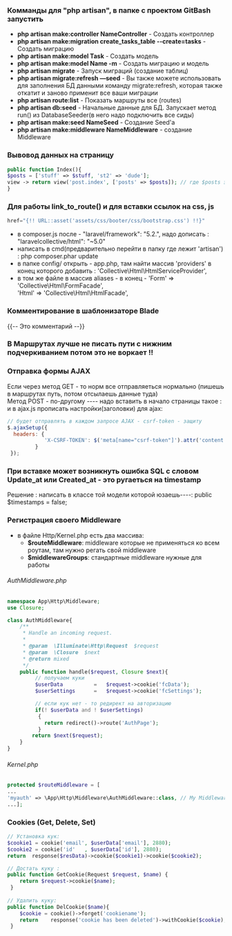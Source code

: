 ### Комманды для "php artisan", в папке с проектом GitBash запустить
* **php artisan make:controller NameController** - Создать контроллер
* **php artisan make:migration create_tasks_table --create=tasks** - Создать миграцию
* **php artisan make:model Task** - Создать модель
* **php artisan make:model Name -m** - Создать миграцию и модель
* **php artisan migrate** - Запуск миграций (создание таблиц)
* **php artisan migrate:refresh —seed** - Вы также можете использовать для заполнения БД данными команду migrate:refresh, которая также откатит и заново применит все ваши миграции
* **php artisan route:list** - Показать маршруты все (routes)
* **php artisan db:seed** - Начальные данные для БД. Запускает метод run() из DatabaseSeeder(в него надо подключить все сиды) 
* **php artisan make:seed NameSeed** - Создание Seed'a
* **php artisan make:middleware NameMiddleware** -  создание Middleware

  


### Вывовод данных на страницу
```php
public function Index(){
$posts = ['stuff' => $stuff, 'st2' => 'dude'];
view -> return view('post.index', ['posts' => $posts]); // где $posts это массив данных
}
```

###  Для работы link_to_route() и для вставки ссылок на css, js 
```php
href="{!! URL::asset('assets/css/booter/css/bootstrap.css') !!}"
```
* в composer.js после - "laravel/framework": "5.2.", надо дописать :   "laravelcollective/html": "~5.0"    
* написать в cmd(предварительно перейти в папку где лежит 'artisan') : php composer.phar update    
* в папке config/ открыть - app.php, там найти массив 'providers'  в конец которого добавить :     'Collective\Html\HtmlServiceProvider',    
* в том же файле в массив aliases - в конец - 'Form' => 'Collective\Html\FormFacade',     
                                              'Html' => 'Collective\Html\HtmlFacade',         


### Комментирование в шаблонизаторe Blade
{{-- Это комментарий --}}   


### В Маршрутах лучше не писать пути с нижним подчеркиванием потом это не воркает !!


### Отправка формы AJAX 
Если через метод GET - то норм все отправляеться нормально (пишешь в маршрутах путь, потом отсылаешь данные туда)    
Метод POST - по-другому ---- надо вставить в начало страницы такое : <meta name="csrf-token" content="{{ csrf_token() }}" />
и в ajax.js прописать настройки(заголовки) для ajax:
```js
// будет отправлять в каждом запросе AJAX - csrf-token - защиту
$.ajaxSetup({
  headers: {
            'X-CSRF-TOKEN': $('meta[name="csrf-token"]').attr('content')
         }
 }); 
```


### При вставке может возникнуть ошибка SQL с словом Update_at или Created_at - это ругаеться на timestamp
Решение : написать в классe той модели которой юзаешь----: public $timestamps = false;

### Регистрация своего Middleware
* в файле Http/Kernel.php есть два массива:
   - **$routeMiddleware**: middleware которые не применяться ко всем роутам, там нужно регать свой middleware
   - **$middlewareGroups**: стандартные middleware нужные для работы 
###### AuthMiddleware.php
```php
namespace App\Http\Middleware;
use Closure;

class AuthMiddleware{
    /**
     * Handle an incoming request.
     *
     * @param  \Illuminate\Http\Request  $request
     * @param  \Closure  $next
     * @return mixed
     */
    public function handle($request, Closure $next){
         // получаем куки
         $userData          =   $request->cookie('fcData');
         $userSettings      =   $request->cookie('fcSettings');

         // если кук нет - то редирект на авторизацию
         if(! $userData and ! $userSettings)
          {
            return redirect()->route('AuthPage');
          }
        return $next($request);
    }
}
```

###### Kernel.php
```php  
protected $routeMiddleware = [
...
'myauth' => \App\Http\Middleware\AuthMiddleware::class, // My Middleware     
...];
```

###  Cookies (Get, Delete, Set)
```php
// Установка кук:  
$cookie1 = cookie('email', $userData['email'], 2880);
$cookie2 = cookie('id'   , $userData['id'], 2880);
return  response($resData)->cookie($cookie1)->cookie($cookie2);

// Достать куку : 
public function GetCookie(Request $request, $name) {
    return $request->cookie($name);
 }
 
// Удалить куку:  
public function DelCookie($name){
    $cookie = cookie()->forget('cookiename');
    return    response('cookie has been deleted')->withCookie($cookie);
 }  
``` 
